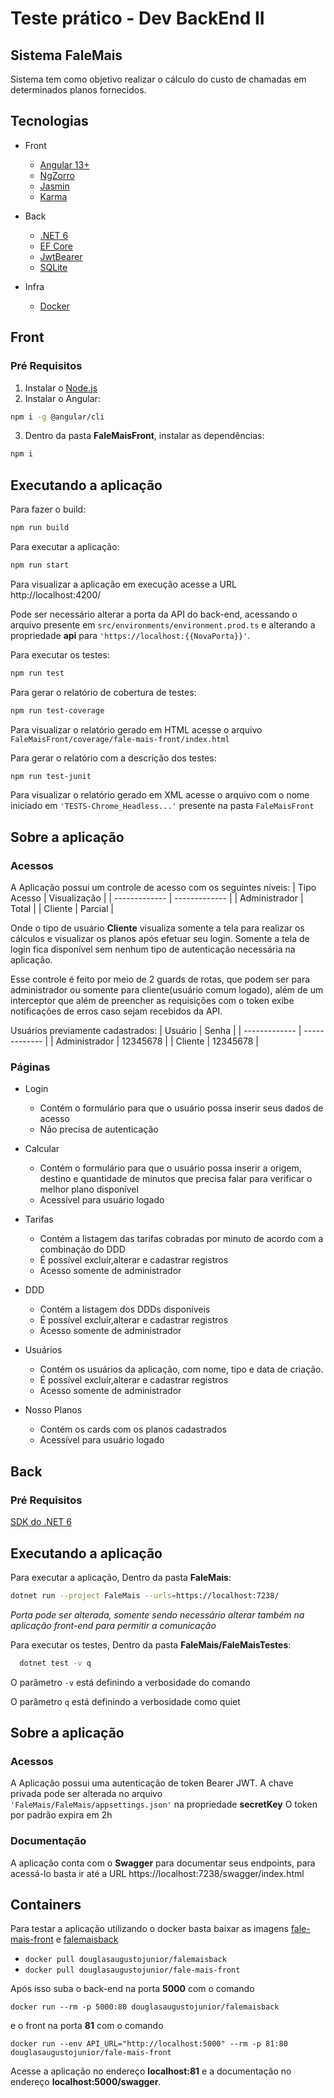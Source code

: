 # Teste prático - Dev BackEnd II

## Sistema FaleMais

Sistema tem como objetivo realizar o cálculo do custo de chamadas em determinados planos fornecidos.

## Tecnologias

* Front
  * [Angular 13+](https://angular.io)
  * [NgZorro](https://ng.ant.design/docs/introduce/en)
  * [Jasmin](https://jasmine.github.io/)
  * [Karma](https://karma-runner.github.io/latest/index.html)

* Back
  * [.NET 6](https://docs.microsoft.com/en-us/dotnet/core/whats-new/dotnet-6)
  * [EF Core](https://docs.microsoft.com/pt-br/ef/core/)
  * [JwtBearer](https://docs.microsoft.com/pt-br/dotnet/api/microsoft.aspnetcore.authentication.jwtbearer?view=aspnetcore-6.0)
  * [SQLite](https://www.nuget.org/packages/Microsoft.EntityFrameworkCore.Sqlite/#supportedframeworks-body-tab)

* Infra
  * [Docker](https://www.docker.com/get-started/)


## Front

### Pré Requisitos

1. Instalar o  [Node.js](https://nodejs.org)
2. Instalar o Angular:
  ```bash
  npm i -g @angular/cli
  ```
3. Dentro da pasta **FaleMaisFront**, instalar as dependências:
  ```bash
  npm i
  ```

## Executando a aplicação

Para fazer o build:

```bash
npm run build
```

Para executar a aplicação:

```bash
npm run start
```

Para visualizar a aplicação em execução acesse a URL http://localhost:4200/

Pode ser necessário alterar a porta da API do back-end, acessando o arquivo presente em
```src/environments/environment.prod.ts``` e alterando a propriedade **api** para ```'https://localhost:{{NovaPorta}}'```.

Para executar os testes:

```bash
npm run test
```

Para gerar o relatório de cobertura de testes:

```bash
npm run test-coverage
```

Para visualizar o relatório gerado em HTML acesse o arquivo ```FaleMaisFront/coverage/fale-mais-front/index.html```

Para gerar o relatório com a descrição dos testes:

```bash
npm run test-junit
```

Para visualizar o relatório gerado em XML acesse o arquivo com o nome iniciado em ```'TESTS-Chrome_Headless...'``` presente na pasta ```FaleMaisFront```

## Sobre a aplicação

### Acessos
A Aplicação possui um controle de acesso com os seguintes níveis:
| Tipo Acesso   | Visualização  |
| ------------- | ------------- |
| Administrador | Total         |
| Cliente       | Parcial       |

Onde o tipo de usuário **Cliente** visualiza somente a tela para realizar os cálculos e visualizar os planos após efetuar seu login. Somente a tela de login fica disponível sem nenhum tipo de autenticação necessária na aplicação.

Esse controle é feito por meio de 2 guards de rotas, que podem ser para administrador ou somente para cliente(usuário comum logado), além de um interceptor que além de preencher as requisições com o token exibe notificações de erros caso sejam recebidos da API.

Usuários previamente cadastrados:
| Usuário       | Senha         |
| ------------- | ------------- |
| Administrador | 12345678      |
| Cliente       | 12345678      |

### Páginas
* Login
  * Contém o formulário para que o usuário possa inserir seus dados de acesso
  * Não precisa de autenticação

* Calcular
  * Contém o formulário para que o usuário possa inserir a origem, destino e quantidade de minutos que precisa falar para verificar o melhor plano disponível
  * Acessível para usuário logado

* Tarifas
  * Contém a listagem das tarifas cobradas por minuto de acordo com a combinação do DDD
  * É possível excluír,alterar e cadastrar registros
  * Acesso somente de administrador

* DDD
  * Contém a listagem dos DDDs disponíveis
  * É possível excluír,alterar e cadastrar registros
  * Acesso somente de administrador

* Usuários
  * Contém os usuários da aplicação, com nome, tipo e data de criação.
  * É possível excluír,alterar e cadastrar registros
  * Acesso somente de administrador

* Nosso Planos
  * Contém os cards com os planos cadastrados
  * Acessível para usuário logado

## Back

### Pré Requisitos

[SDK do .NET 6](https://dotnet.microsoft.com/en-us/download/dotnet/6.0)

## Executando a aplicação

Para executar a aplicação, Dentro da pasta **FaleMais**:

```bash
dotnet run --project FaleMais --urls=https://localhost:7238/
```

*Porta pode ser alterada, somente sendo necessário alterar também na aplicação front-end para permitir a comunicação*

Para executar os testes, Dentro da pasta **FaleMais/FaleMaisTestes**:

```bash
  dotnet test -v q
  ```
O parâmetro ```-v``` está definindo a verbosidade do comando

O parâmetro ```q``` está definindo a verbosidade como quiet

## Sobre a aplicação

### Acessos

A Aplicação possui uma autenticação de token Bearer JWT.
A chave privada pode ser alterada no arquivo ```'FaleMais/FaleMais/appsettings.json'``` na propriedade **secretKey**
O token por padrão expira em 2h

### Documentação

A aplicação conta com o **Swagger** para documentar seus endpoints, para acessá-lo basta ir até a URL https://localhost:7238/swagger/index.html

## Containers
Para testar a aplicação utilizando o docker basta baixar as imagens [fale-mais-front](https://hub.docker.com/r/douglasaugustojunior/fale-mais-front) e [falemaisback](https://hub.docker.com/r/douglasaugustojunior/falemaisback)
* ```docker pull douglasaugustojunior/falemaisback```
* ```docker pull douglasaugustojunior/fale-mais-front```

Após isso suba o back-end na porta **5000** com o comando

 ```docker run --rm -p 5000:80 douglasaugustojunior/falemaisback```

 e o front na porta **81** com o comando

 ```docker run --env API_URL="http://localhost:5000" --rm -p 81:80 douglasaugustojunior/fale-mais-front```

 Acesse a aplicação no endereço **localhost:81** e a documentação no endereço **localhost:5000/swagger**.